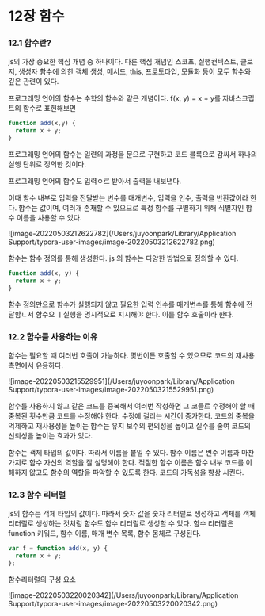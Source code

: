# 12장 함수

### 12.1 함수란?

js의 가장 중요한 핵심 개념 중 하나이다. 다른 핵심 개념인 스코프, 실행컨텍스트, 클로저, 생성자 함수에 의한 객체 생성, 메서드, this, 프로토타입, 모듈화 등이 모두 함수와 깊은 관련이 있다. 

프로그래밍 언어의 함수는 수학의 함수와 같은 개념이다. f(x, y) = x + y를 자바스크립트의 함수로 표현해보면

~~~js
function add(x,y) {
  return x + y;
}
~~~

프로그래밍 언어의 함수는 일련의 과정을 문으로 구현하고 코드 블록으로 감싸서 하나의 실행 단위로 정의한 것이다.

프로그래밍 언어의 함수도 입력ㅇ르 받아서 출력을 내보낸다.

이때 함수 내부로 입력을 전달받는 변수를 매개변수, 입력을 인수, 출력을 반환값이라 한다. 함수는 값이며, 여러개 존재할 수 있으므로 특정 함수를 구별하기 위해 식별자인 함수 이름을 사용할 수 있다.

![image-20220503212622782](/Users/juyoonpark/Library/Application Support/typora-user-images/image-20220503212622782.png)

함수는 함수 정의를 통해 생성한다. js 의 함수는 다양한 방법으로 정의할 수 있다. 

~~~js
function add(x, y) {
  return x + y;
}
~~~

함수 정의만으로 함수가 실행되지 않고 필요한 입력 인수를 매개변수를 통해 함수에 전달함ㄴ서 함수으 ㅣ실행을 명시적으로 지시해야 한다. 이를 함수 호출이라 한다.

### 12.2 함수를 사용하는 이유

함수는 필요할 때 여러번 호출이 가능하다. 몇번이든 호출할 수 있으므로 코드의 재사용 측면에서 유용하다.

![image-20220503215529951](/Users/juyoonpark/Library/Application Support/typora-user-images/image-20220503215529951.png)

함수를 사용하지 않고 같은 코드를 중복해서 여러번 작성하면 그 코들르 수정해야 할 때 중복된 횟수만큼 코드를 수정해야 한다. 수정에 걸리는 시간이 증가한다. 코드의 중복을 억제하고 재사용성을 높이는 함수는 유지 보수의 편의성을 높이고 실수를 줄여 코드의 신뢰성을 높이는 효과가 있다.

함수는 객체 타입의 값이다. 따라서 이름을 붙일 수 있다. 함수 이름은 변수 이름과 마찬가지로 함수 자신의 역할을 잘 설명해야 한다. 적절한 함수 이름은 함수 내부 코드를 이해하지 않고도 함수의 역할을 파악할 수 있도록 한다. 코드의 가독성을 향상 시킨다.

### 12.3 함수 리터럴

js의 함수는 객체 타입의 값이다. 따라서 숫자 값을 숫자 리터럴로 생성하고 객체를 객체 리터럴로 생성하는 것처럼 함수도 함수 리터럴로 생성할 수 있다. 함수 리터럴은 function 키워드, 함수 이름, 매개 변수 목록, 함수 몸체로 구성된다.

~~~js
var f = function add(x, y) {
  return x + y;
};
~~~

함수리터럴의 구성 요소

![image-20220503220020342](/Users/juyoonpark/Library/Application Support/typora-user-images/image-20220503220020342.png)

